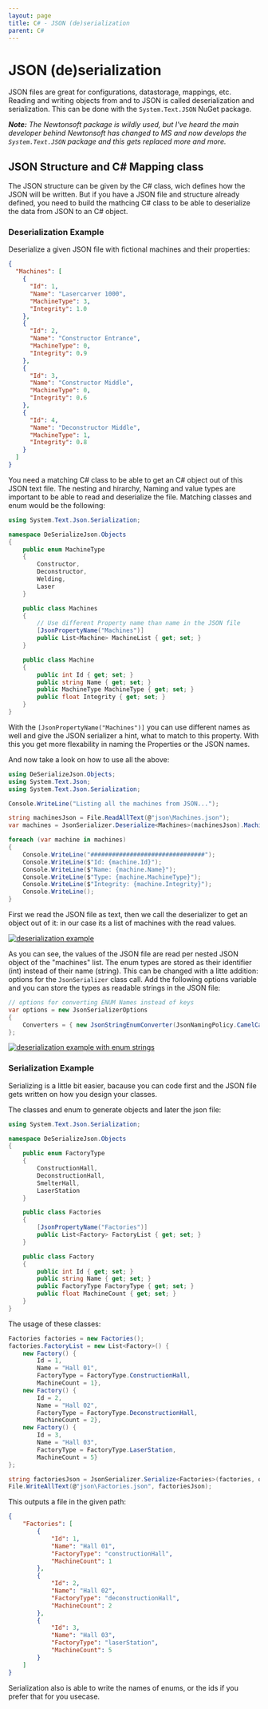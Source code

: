 ```yaml
---
layout: page
title: C# - JSON (de)serialization 
parent: C#
---
```


# JSON (de)serialization 

JSON files are great for configurations, datastorage, mappings, etc. Reading and writing objects from and to JSON is called deserialization and serialization. This can be done with the `System.Text.JSON` NuGet package.

***Note:** The Newtonsoft package is wildly used, but I've heard the main developer behind Newtonsoft has changed to MS and now develops the `System.Text.JSON` package and this gets replaced more and more.*


## JSON Structure and C# Mapping class

The JSON structure can be given by the C# class, wich defines how the JSON will be written. But if you have a JSON file and structure already defined, you need to build the mathcing C# class to be able to deserialize the data from JSON to an C# object.


### Deserialization Example

Deserialize a given JSON file with fictional machines and their properties:

```json
{
  "Machines": [
    {
      "Id": 1,
      "Name": "Lasercarver 1000",
      "MachineType": 3,
      "Integrity": 1.0
    },
    {
      "Id": 2,
      "Name": "Constructor Entrance",
      "MachineType": 0,
      "Integrity": 0.9
    },
    {
      "Id": 3,
      "Name": "Constructor Middle",
      "MachineType": 0,
      "Integrity": 0.6
    },
    {
      "Id": 4,
      "Name": "Deconstructor Middle",
      "MachineType": 1,
      "Integrity": 0.8
    }
  ]
}
```

You need a matching C# class to be able to get an C# object out of this JSON text file. The nesting and hirarchy, Naming and value types are important to be able to read and deserialize the file. Matching classes and enum would be the following:

```csharp
using System.Text.Json.Serialization;

namespace DeSerializeJson.Objects
{
    public enum MachineType
    {
        Constructor,
        Deconstructor,
        Welding,
        Laser
    }

    public class Machines
    {
        // Use different Property name than name in the JSON file
        [JsonPropertyName("Machines")] 
        public List<Machine> MachineList { get; set; }
    }

    public class Machine
    {
        public int Id { get; set; }
        public string Name { get; set; }
        public MachineType MachineType { get; set; }
        public float Integrity { get; set; }
    }
}
```

With the `[JsonPropertyName("Machines")]` you can use different names as well and give the JSON serializer a hint, what to match to this property. With this you get more flexability in naming the Properties or the JSON names.

And now take a look on how to use all the above:

```csharp
using DeSerializeJson.Objects;
using System.Text.Json;
using System.Text.Json.Serialization;

Console.WriteLine("Listing all the machines from JSON...");

string machinesJson = File.ReadAllText(@"json\Machines.json");
var machines = JsonSerializer.Deserialize<Machines>(machinesJson).MachineList;

foreach (var machine in machines)
{
    Console.WriteLine("################################");
    Console.WriteLine($"Id: {machine.Id}");
    Console.WriteLine($"Name: {machine.Name}");
    Console.WriteLine($"Type: {machine.MachineType}");
    Console.WriteLine($"Integrity: {machine.Integrity}");
    Console.WriteLine();
}
```

First we read the JSON file as text, then we call the deserializer to get an object out of it: in our case its a list of machines with the read values.

[![deserialization example](/assets/images/articles/json-de-serializing/deserialize-example.png)](/assets/images/articles/json-de-serializing/deserialize-example.png)

As you can see, the values of the JSON file are read per nested JSON object of the "machines" list. The enum types are stored as their identifier (int) instead of their name (string). This can be changed with a litte addition: options for the `JsonSerializer` class call. Add the following options variable and you can store the types as readable strings in the JSON file:

```csharp
// options for converting ENUM Names instead of keys
var options = new JsonSerializerOptions
{
    Converters = { new JsonStringEnumConverter(JsonNamingPolicy.CamelCase) }
};
```

[![deserialization example with enum strings](/assets/images/articles/json-de-serializing/deserialize-example-enum-strings.png)](/assets/images/articles/json-de-serializing/deserialize-example-enum-strings.png)


### Serialization Example

Serializing is a little bit easier, bacause you can code first and the JSON file gets written on how you design your classes.

The classes and enum to generate objects and later the json file:

```csharp
using System.Text.Json.Serialization;

namespace DeSerializeJson.Objects
{
    public enum FactoryType
    {
        ConstructionHall,
        DeconstructionHall,
        SmelterHall,
        LaserStation
    }

    public class Factories
    {
        [JsonPropertyName("Factories")]
        public List<Factory> FactoryList { get; set; }
    }

    public class Factory
    {
        public int Id { get; set; }
        public string Name { get; set; }
        public FactoryType FactoryType { get; set; }
        public float MachineCount { get; set; }
    }
}
```

The usage of these classes:

```csharp
Factories factories = new Factories();
factories.FactoryList = new List<Factory>() {
    new Factory() {
        Id = 1,
        Name = "Hall 01",
        FactoryType = FactoryType.ConstructionHall,
        MachineCount = 1},
    new Factory() {
        Id = 2,
        Name = "Hall 02",
        FactoryType = FactoryType.DeconstructionHall,
        MachineCount = 2},
    new Factory() {
        Id = 3,
        Name = "Hall 03",
        FactoryType = FactoryType.LaserStation,
        MachineCount = 5}
};

string factoriesJson = JsonSerializer.Serialize<Factories>(factories, options);
File.WriteAllText(@"json\Factories.json", factoriesJson);
```

This outputs a file in the given path:

```json
{
    "Factories": [
        {
            "Id": 1,
            "Name": "Hall 01",
            "FactoryType": "constructionHall",
            "MachineCount": 1
        },
        {
            "Id": 2,
            "Name": "Hall 02",
            "FactoryType": "deconstructionHall",
            "MachineCount": 2
        },
        {
            "Id": 3,
            "Name": "Hall 03",
            "FactoryType": "laserStation",
            "MachineCount": 5
        }
    ]
}
```

Serialization also is able to write the names of enums, or the ids if you prefer that for you usecase.